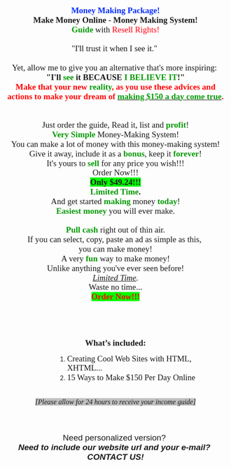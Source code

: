 
<p style='margin-top:0cm;margin-right:0cm;margin-bottom:.0001pt;margin-left:0cm;line-height:115%;font-size:15px;font-family:"Calibri",sans-serif;text-align:center;'><strong><span style='font-size:19px;line-height:115%;font-family:"Comic Sans MS";color:#002CFD;'>Money Making Package!</span></strong></p>
<p style='margin-top:0cm;margin-right:0cm;margin-bottom:.0001pt;margin-left:0cm;line-height:115%;font-size:15px;font-family:"Calibri",sans-serif;text-align:center;'><strong><span style='font-size:19px;line-height:115%;font-family:"Comic Sans MS";'>Make Money Online - Money Making System!</span></strong></p>
<p style='margin-top:0cm;margin-right:0cm;margin-bottom:.0001pt;margin-left:0cm;line-height:115%;font-size:15px;font-family:"Calibri",sans-serif;text-align:center;'><strong><span style='font-size:19px;line-height:115%;font-family:"Comic Sans MS";color:#009900;'>Guide</span></strong><span style='font-size:19px;line-height:115%;font-family:"Comic Sans MS";color:#009900;'>&nbsp;</span><span style='font-size:19px;line-height:115%;font-family:"Comic Sans MS";'>with <span style="color:#FF0010;">Resell Rights!</span></span></p>
<p style='margin-top:0cm;margin-right:0cm;margin-bottom:.0001pt;margin-left:0cm;line-height:115%;font-size:15px;font-family:"Calibri",sans-serif;text-align:center;'><span style='font-size:19px;line-height:115%;font-family:"Comic Sans MS";'>&nbsp;</span></p>
<p style='margin-top:0cm;margin-right:0cm;margin-bottom:.0001pt;margin-left:0cm;line-height:115%;font-size:15px;font-family:"Calibri",sans-serif;text-align:center;'><span style='font-size:19px;line-height:115%;font-family:"Comic Sans MS";'>&quot;I&#39;ll trust it when I see it.&quot;&nbsp;</span></p>
<p style='margin-top:0cm;margin-right:0cm;margin-bottom:.0001pt;margin-left:0cm;line-height:115%;font-size:15px;font-family:"Calibri",sans-serif;text-align:center;'><span style='font-size:19px;line-height:115%;font-family:"Comic Sans MS";'>&nbsp;</span></p>



<p style='margin-top:0cm;margin-right:0cm;margin-bottom:.0001pt;margin-left:0cm;line-height:115%;font-size:15px;font-family:"Calibri",sans-serif;text-align:center;'><span style='font-size:19px;line-height:115%;font-family:"Comic Sans MS";'>Yet, allow me to give you an alternative that&#39;s more inspiring:&nbsp;</span></p>
<p style='margin-top:0cm;margin-right:0cm;margin-bottom:.0001pt;margin-left:0cm;line-height:115%;font-size:15px;font-family:"Calibri",sans-serif;text-align:center;'><strong><span style='font-size:19px;line-height:115%;font-family:"Comic Sans MS";'>&quot;I&#39;ll <span style="color:#009900;">see&nbsp;</span>it BECAUSE <span style="color:#009900;">I BELIEVE IT</span>!&quot;</span></strong></p>
<p style='margin-top:0cm;margin-right:0cm;margin-bottom:.0001pt;margin-left:0cm;line-height:115%;font-size:15px;font-family:"Calibri",sans-serif;text-align:center;'><strong><span style='font-size:19px;line-height:115%;font-family:"Comic Sans MS";color:red;'>Make that your new&nbsp;</span></strong><strong><span style='font-size:19px;line-height:115%;font-family:"Comic Sans MS";color:#009900;'>reality</span></strong><strong><span style='font-size:19px;line-height:115%;font-family:"Comic Sans MS";color:red;'>, as you use these advices and actions to make your dream of&nbsp;</span></strong><strong><u><span style='font-size:19px;line-height:115%;font-family:"Comic Sans MS";color:#009900;'>making $150 a day come true</span></u></strong><strong><span style='font-size:19px;line-height:115%;font-family:"Comic Sans MS";color:red;'>.</span></strong></p>
<p style='margin-top:0cm;margin-right:0cm;margin-bottom:.0001pt;margin-left:0cm;line-height:115%;font-size:15px;font-family:"Calibri",sans-serif;text-align:center;'><span style='font-size:19px;line-height:115%;font-family:"Comic Sans MS";'>&nbsp;</span></p>
<p style='margin-top:0cm;margin-right:0cm;margin-bottom:.0001pt;margin-left:0cm;line-height:115%;font-size:15px;font-family:"Calibri",sans-serif;text-align:center;'><span style='font-size:19px;line-height:115%;font-family:"Comic Sans MS";'>&nbsp;</span></p>
<p style='margin-top:0cm;margin-right:0cm;margin-bottom:.0001pt;margin-left:0cm;line-height:115%;font-size:15px;font-family:"Calibri",sans-serif;text-align:center;'><span style='font-size:19px;line-height:115%;font-family:"Comic Sans MS";'>Just order the guide, Read it, list and <strong><span style="color:#009900;">profit</span></strong>!</span></p>
<p style='margin-top:0cm;margin-right:0cm;margin-bottom:.0001pt;margin-left:0cm;line-height:115%;font-size:15px;font-family:"Calibri",sans-serif;text-align:center;'><strong><span style='font-size:19px;line-height:115%;font-family:"Comic Sans MS";color:#009900;'>Very Simple</span></strong><span style='font-size:19px;line-height:115%;font-family:"Comic Sans MS";color:#009900;'>&nbsp;</span><span style='font-size:19px;line-height:115%;font-family:"Comic Sans MS";'>Money-Making System!</span></p>
<p style='margin-top:0cm;margin-right:0cm;margin-bottom:.0001pt;margin-left:0cm;line-height:115%;font-size:15px;font-family:"Calibri",sans-serif;text-align:center;'><span style='font-size:19px;line-height:115%;font-family:"Comic Sans MS";'>You can make a lot of money with this money-making system!</span></p>
<p style='margin-top:0cm;margin-right:0cm;margin-bottom:.0001pt;margin-left:0cm;line-height:115%;font-size:15px;font-family:"Calibri",sans-serif;text-align:center;'><span style='font-size:19px;line-height:115%;font-family:"Comic Sans MS";'>Give it away, include it as a <strong><span style="color:#009900;">bonus</span></strong>, keep it <strong><span style="color:#009900;">forever</span></strong>!</span></p>
<p style='margin-top:0cm;margin-right:0cm;margin-bottom:.0001pt;margin-left:0cm;line-height:115%;font-size:15px;font-family:"Calibri",sans-serif;text-align:center;'><span style='font-size:19px;line-height:115%;font-family:"Comic Sans MS";'>It&#39;s yours to <strong><span style="color:#009900;">sell</span></strong><span style="color:#009900;">&nbsp;</span>for any price you wish!!!</span></p>
<p style='margin-top:0cm;margin-right:0cm;margin-bottom:.0001pt;margin-left:0cm;line-height:115%;font-size:15px;font-family:"Calibri",sans-serif;text-align:center;'><span style='font-size:19px;line-height:115%;font-family:"Comic Sans MS";'>Order Now!!!</span></p>



<p style='margin-top:0cm;margin-right:0cm;margin-bottom:.0001pt;margin-left:0cm;line-height:115%;font-size:15px;font-family:"Calibri",sans-serif;text-align:center;'><strong><span style='font-size:19px;line-height:115%;font-family:"Comic Sans MS";background:lime;'>Only $49.24!!!</span></strong></p>





<p style='margin-top:0cm;margin-right:0cm;margin-bottom:.0001pt;margin-left:0cm;line-height:115%;font-size:15px;font-family:"Calibri",sans-serif;text-align:center;'><strong><span style='font-size:19px;line-height:115%;font-family:"Comic Sans MS";color:#009900;'>Limited Time</span></strong><strong><span style='font-size:19px;line-height:115%;font-family:"Comic Sans MS";'>.</span></strong></p>
<p style='margin-top:0cm;margin-right:0cm;margin-bottom:.0001pt;margin-left:0cm;line-height:115%;font-size:15px;font-family:"Calibri",sans-serif;text-align:center;'><span style='font-size:19px;line-height:115%;font-family:"Comic Sans MS";'>And get started <strong><span style="color:#009900;">making</span></strong><span style="color:#009900;">&nbsp;</span>money <strong><span style="color:#009900;">today</span></strong>!</span></p>
<p style='margin-top:0cm;margin-right:0cm;margin-bottom:.0001pt;margin-left:0cm;line-height:115%;font-size:15px;font-family:"Calibri",sans-serif;text-align:center;'><strong><span style='font-size:19px;line-height:115%;font-family:"Comic Sans MS";color:#009900;'>Easiest money</span></strong><span style='font-size:19px;line-height:115%;font-family:"Comic Sans MS";color:#009900;'>&nbsp;</span><span style='font-size:19px;line-height:115%;font-family:"Comic Sans MS";'>you will ever make.</span></p>
<p style='margin-top:0cm;margin-right:0cm;margin-bottom:.0001pt;margin-left:0cm;line-height:115%;font-size:15px;font-family:"Calibri",sans-serif;text-align:center;'><span style='font-size:19px;line-height:115%;font-family:"Comic Sans MS";'>&nbsp;</span></p>
<p style='margin-top:0cm;margin-right:0cm;margin-bottom:.0001pt;margin-left:0cm;line-height:115%;font-size:15px;font-family:"Calibri",sans-serif;text-align:center;'><strong><span style='font-size:19px;line-height:115%;font-family:"Comic Sans MS";color:#009900;'>Pull cash</span></strong><span style='font-size:19px;line-height:115%;font-family:"Comic Sans MS";color:#009900;'>&nbsp;</span><span style='font-size:19px;line-height:115%;font-family:"Comic Sans MS";'>right out of thin air.</span></p>
<p style='margin-top:0cm;margin-right:0cm;margin-bottom:.0001pt;margin-left:0cm;line-height:115%;font-size:15px;font-family:"Calibri",sans-serif;text-align:center;'><span style='font-size:19px;line-height:115%;font-family:"Comic Sans MS";'>If you can select, copy, paste an ad as simple as this,&nbsp;</span></p>
<p style='margin-top:0cm;margin-right:0cm;margin-bottom:.0001pt;margin-left:0cm;line-height:115%;font-size:15px;font-family:"Calibri",sans-serif;text-align:center;'><span style='font-size:19px;line-height:115%;font-family:"Comic Sans MS";'>you can make money!</span></p>
<p style='margin-top:0cm;margin-right:0cm;margin-bottom:.0001pt;margin-left:0cm;line-height:115%;font-size:15px;font-family:"Calibri",sans-serif;text-align:center;'><span style='font-size:19px;line-height:115%;font-family:"Comic Sans MS";'>A very <strong><span style="color:#009900;">fun</span></strong><span style="color:#009900;">&nbsp;</span>way to make money!</span></p>
<p style='margin-top:0cm;margin-right:0cm;margin-bottom:.0001pt;margin-left:0cm;line-height:115%;font-size:15px;font-family:"Calibri",sans-serif;text-align:center;'><span style='font-size:19px;line-height:115%;font-family:"Comic Sans MS";'>Unlike anything you&#39;ve ever seen before!</span></p>
<p style='margin-top:0cm;margin-right:0cm;margin-bottom:.0001pt;margin-left:0cm;line-height:115%;font-size:15px;font-family:"Calibri",sans-serif;text-align:center;'><em><u><span style='font-size:19px;line-height:115%;font-family:"Comic Sans MS";'>Limited Time</span></u></em><em><span style='font-size:19px;line-height:115%;font-family:"Comic Sans MS";'>.</span></em></p>
<p style='margin-top:0cm;margin-right:0cm;margin-bottom:.0001pt;margin-left:0cm;line-height:115%;font-size:15px;font-family:"Calibri",sans-serif;text-align:center;'><span style='font-size:19px;line-height:115%;font-family:"Comic Sans MS";'>Waste no time...</span></p>
<p style='margin-top:0cm;margin-right:0cm;margin-bottom:.0001pt;margin-left:0cm;line-height:115%;font-size:15px;font-family:"Calibri",sans-serif;text-align:center;'><strong><span style='font-size:19px;line-height:115%;font-family:"Comic Sans MS";color:red;background:lime;'>Order Now!!!</span></strong></p>


<br><br>


<p style='margin-top:0cm;margin-right:0cm;margin-bottom:.0001pt;margin-left:0cm;line-height:115%;font-size:15px;font-family:"Calibri",sans-serif;text-align:center;'><strong><span style='font-size:19px;line-height:115%;font-family:"Comic Sans MS";'>&nbsp;</span></strong></p>
<p style='margin-top:0cm;margin-right:0cm;margin-bottom:.0001pt;margin-left:0cm;line-height:115%;font-size:15px;font-family:"Calibri",sans-serif;text-align:center;'><strong><span style='font-size:19px;line-height:115%;font-family:"Comic Sans MS";'>What&rsquo;s included:</span></strong></p>
<ul style="list-style-type: undefined;margin-left:117.6px;">
    <li><span style='line-height:115%;font-family:"Comic Sans MS";font-size:14.0pt;'>Creating Cool Web Sites with HTML, XHTML...</span></li>
    <li><span style='line-height:115%;font-family:"Comic Sans MS";font-size:14.0pt;'>15 Ways to Make $150 Per Day Online</span></li>
</ul>
<p style='margin-top:0cm;margin-right:0cm;margin-bottom:.0001pt;margin-left:0cm;line-height:115%;font-size:15px;font-family:"Calibri",sans-serif;'><span style='font-size:19px;line-height:115%;font-family:"Comic Sans MS";'>&nbsp;</span></p>
<p style='margin-top:0cm;margin-right:0cm;margin-bottom:.0001pt;margin-left:0cm;line-height:115%;font-size:15px;font-family:"Calibri",sans-serif;text-align:center;'><em><span style='font-size:16px;line-height:115%;font-family:"Comic Sans MS";background:silver;'>[Please allow for 24 hours to receive your income guide]</span></em></p>


<br><br>


<p style='margin-top:0cm;margin-right:0cm;margin-bottom:.0001pt;margin-left:0cm;line-height:115%;font-size:15px;font-family:"Calibri",sans-serif;text-align:center;'><span style="font-size:19px;line-height:115%;">Need personalized version?&nbsp;</span></p>
<p style='margin-top:0cm;margin-right:0cm;margin-bottom:.0001pt;margin-left:0cm;line-height:115%;font-size:15px;font-family:"Calibri",sans-serif;text-align:center;'><strong><em><span style="font-size:19px;line-height:115%;">Need to include our website url and your e-mail?&nbsp;</span></em></strong></p>
<p style='margin-top:0cm;margin-right:0cm;margin-bottom:.0001pt;margin-left:0cm;line-height:115%;font-size:15px;font-family:"Calibri",sans-serif;text-align:center;'><strong><em><span style="font-size:19px;line-height:115%;">CONTACT US!</span></em></strong></p>
<p style='margin-top:0cm;margin-right:0cm;margin-bottom:.0001pt;margin-left:0cm;line-height:115%;font-size:15px;font-family:"Calibri",sans-serif;'><span style='font-size:19px;line-height:115%;font-family:"Comic Sans MS";'>&nbsp;</span></p>
